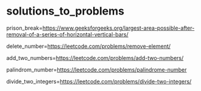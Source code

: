 # solutions_to_problems
prison_break=https://www.geeksforgeeks.org/largest-area-possible-after-removal-of-a-series-of-horizontal-vertical-bars/


delete_number=https://leetcode.com/problems/remove-element/


add_two_numbers=https://leetcode.com/problems/add-two-numbers/


palindrom_number=https://leetcode.com/problems/palindrome-number


divide_two_integers=https://leetcode.com/problems/divide-two-integers/
